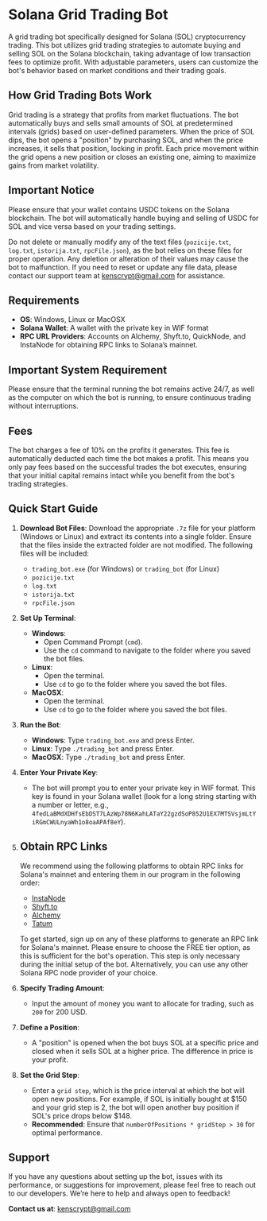 # Solana Grid Trading Bot

A grid trading bot specifically designed for Solana (SOL) cryptocurrency trading. This bot utilizes grid trading strategies to automate buying and selling SOL on the Solana blockchain, taking advantage of low transaction fees to optimize profit. With adjustable parameters, users can customize the bot's behavior based on market conditions and their trading goals.

## How Grid Trading Bots Work

Grid trading is a strategy that profits from market fluctuations. The bot automatically buys and sells small amounts of SOL at predetermined intervals (grids) based on user-defined parameters. When the price of SOL dips, the bot opens a "position" by purchasing SOL, and when the price increases, it sells that position, locking in profit. Each price movement within the grid opens a new position or closes an existing one, aiming to maximize gains from market volatility.

## Important Notice

Please ensure that your wallet contains USDC tokens on the Solana blockchain. The bot will automatically handle buying and selling of USDC for SOL and vice versa based on your trading settings. 

Do not delete or manually modify any of the text files (`pozicije.txt`, `log.txt`, `istorija.txt`, `rpcFile.json`), as the bot relies on these files for proper operation. Any deletion or alteration of their values may cause the bot to malfunction. If you need to reset or update any file data, please contact our support team at [kenscrypt@gmail.com](mailto:kenscrypt@gmail.com) for assistance.

## Requirements

- **OS**: Windows, Linux or MacOSX
- **Solana Wallet**: A wallet with the private key in WIF format
- **RPC URL Providers**: Accounts on Alchemy, Shyft.to, QuickNode, and InstaNode for obtaining RPC links to Solana’s mainnet.

## Important System Requirement

Please ensure that the terminal running the bot remains active 24/7, as well as the computer on which the bot is running, to ensure continuous trading without interruptions.

## Fees

The bot charges a fee of 10% on the profits it generates. This fee is automatically deducted each time the bot makes a profit. This means you only pay fees based on the successful trades the bot executes, ensuring that your initial capital remains intact while you benefit from the bot's trading strategies.

## Quick Start Guide

1. **Download Bot Files**: Download the appropriate `.7z` file for your platform (Windows or Linux) and extract its contents into a single folder. Ensure that the files inside the extracted folder are not modified. The following files will be included:
    - `trading_bot.exe` (for Windows) or `trading_bot` (for Linux)
    - `pozicije.txt`
    - `log.txt`
    - `istorija.txt`
    - `rpcFile.json`

2. **Set Up Terminal**:
   - **Windows**:
     - Open Command Prompt (`cmd`).
     - Use the `cd` command to navigate to the folder where you saved the bot files.
   - **Linux**:
     - Open the terminal.
     - Use `cd` to go to the folder where you saved the bot files.
   - **MacOSX**:
     - Open the terminal.
     - Use `cd` to go to the folder where you saved the bot files.

3. **Run the Bot**:
   - **Windows**: Type `trading_bot.exe` and press Enter.
   - **Linux**: Type `./trading_bot` and press Enter.
   - **MacOSX**: Type `./trading_bot` and press Enter.

4. **Enter Your Private Key**:
   - The bot will prompt you to enter your private key in WIF format. This key is found in your Solana wallet (look for a long string starting with a number or letter, e.g., `4fedLaBMdXDHfsEbDST7LAzWp78N6KahLATaY22gzdSoP852U1EX7MTSVsjmLtYiRGmCWULnyaWh1o8oaAPAf8eY`).

5. ## Obtain RPC Links

    We recommend using the following platforms to obtain RPC links for Solana's mainnet and entering them in our program in the following order:
    
    - [InstaNode](https://www.instanode.com/)
    - [Shyft.to](https://shyft.to/)
    - [Alchemy](https://www.alchemy.com/)
    - [Tatum](https://tatum.io/chains/solana?gclid=Cj0KCQjwvpy5BhDTARIsAHSilyl86c-Gn1YK8AkBgQmBU01-DSw7vCOpHEE-52bX2Eb2naPVnAWEWzAaAuTSEALw_wcB&utm_content=695513777478&utm_term=solana%20rpc%20nodes&utm_source=google&utm_medium=cpc&utm_campaign=21154471190&hsa_acc=2664813199&hsa_cam=21154471190&hsa_grp=166249297571&hsa_ad=695513777478&hsa_src=g&hsa_tgt=kwd-1641675695499&hsa_kw=solana%20rpc%20nodes&hsa_mt=p&hsa_net=adwords&hsa_ver=3&gad_source=1)
    
    To get started, sign up on any of these platforms to generate an RPC link for Solana's mainnet. Please ensure to choose the FREE tier option, as this is sufficient for the bot's operation. This step is only necessary during the initial setup of the bot. Alternatively, you can use any other Solana RPC node provider of your choice.


7. **Specify Trading Amount**:
   - Input the amount of money you want to allocate for trading, such as `200` for 200 USD.

8. **Define a Position**:
   - A "position" is opened when the bot buys SOL at a specific price and closed when it sells SOL at a higher price. The difference in price is your profit.

9. **Set the Grid Step**:
   - Enter a `grid step`, which is the price interval at which the bot will open new positions. For example, if SOL is initially bought at $150 and your grid step is 2, the bot will open another buy position if SOL's price drops below $148.
   - **Recommended**: Ensure that `numberOfPositions * gridStep > 30` for optimal performance.


## Support

If you have any questions about setting up the bot, issues with its performance, or suggestions for improvement, please feel free to reach out to our developers. We’re here to help and always open to feedback!

**Contact us at**: [kenscrypt@gmail.com](mailto:kenscrypt@gmail.com)
